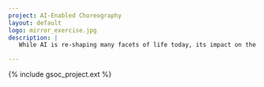 ```yaml
---
project: AI-Enabled Choreography
layout: default
logo: mirror_exercise.jpg
description: |
   While AI is re-shaping many facets of life today, its impact on the arts has garnered a particular interest by the general public. AI-generated artistic outputs are growing increasingly sophisticated, but artists themselves are too often left out of the development process for such tools, yielding a stark societal divide between AI developers and the artists who inspire them. Moreover, dance as an artistic discipline has been historically overlooked and misunderstood by the AI community. The mission of this project is to put dancers and technologists directly in conversation to construct radical new tools for AI-enabled choreography that are both state-of-the-art and artist-led.

---
```


{% include gsoc_project.ext %}
